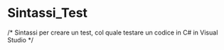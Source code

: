 # Sintassi_Test

/* Sintassi per creare un test, col quale testare un codice in C# in Visual Studio */
